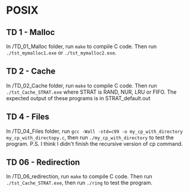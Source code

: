 # POSIX 

## TD 1 - Malloc
In /TD_01_Malloc folder, run ```make``` to compile C code. Then run ```./tst_mymalloc1.exe``` or ```./tst_mymalloc2.exe```.

## TD 2 - Cache
In /TD_02_Cache folder, run ```make``` to compile C code. Then run ```./tst_Cache_STRAT.exe``` where STRAT is RAND, NUR, LRU or FIFO. The expected output of these programs is in STRAT_default.out

## TD 4 - Files
In /TD_04_Files folder, run ```gcc -Wall -std=c99 -o my_cp_with_directory my_cp_with_directopy.c```, then run ```./my_cp_with_directory``` to test the program.
P.S. I think I didn't finish the recursive version of cp command.

## TD 06 - Redirection
In /TD_06_redirection, run ```make``` to compile C code. Then run ```./tst_Cache_STRAT.exe```, then run ```./ring``` to test the program.